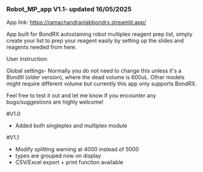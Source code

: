 ### Robot_MP_app V1.1- updated 16/05/2025
App link: https://ramachandranlabbondrx.streamlit.app/

App built for BondRX autostaining robot multiplex reagent prep list, simply create your list to prep your reagent easily by setting up the slides and reagents needed from here.

User instruction:

Global settings- Normally you do not need to change this unless it's a BondIII (older version), where the dead volume is 600uL. Other models might require different volume but currently this app only supports BondRX.


Feel free to test it out and let me know if you encounter any bugs/suggestions are highly welcome!


#V1.0
- Added both singleplex and multiplex module

#V1.1
- Modify splitting warning at 4000 instead of 5000
- types are grouped now on display
- CSV/Excel export + print function available


